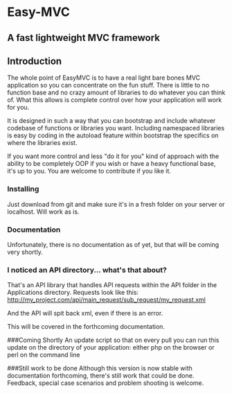 Easy-MVC
========

A fast lightweight MVC framework
--------------------------------

## Introduction
The whole point of EasyMVC is to have a real light bare bones MVC application
so you can concentrate on the fun stuff.  There is little to no function
base and no crazy amount of libraries to do whatever you can think of.  What
this allows is complete control over how your application will work for you.

It is designed in such a way that you can bootstrap and include whatever
codebase of functions or libraries you want.  Including namespaced libraries
is easy by coding in the autoload feature within bootstrap the specifics
on where the libraries exist.

If you want more control and less "do it for you" kind of approach with
the ability to be completely OOP if you wish or have a heavy functional
base, it's up to you.  You are welcome to contribute if you like it.

### Installing
Just download from git and make sure it's in a fresh folder on your
server or localhost.  Will work as is.

### Documentation
Unfortunately, there is no documentation as of yet, but that will
be coming very shortly.

### I noticed an API directory... what's that about?
That's an API library that handles API requests within the API folder in
the Applications directory.  Requests look like this:
http://my_project.com/api/main_request/sub_request/my_request.xml

And the API will spit back xml, even if there is an error.

This will be covered in the forthcoming documentation.

###Coming Shortly
An update script so that on every pull you can run this
update on the directory of your application: either
php on the browser or perl on the command line

###Still work to be done
Although this version is now stable with documentation forthcoming,
there's still work that could be done.  Feedback, special case scenarios
and problem shooting is welcome.
